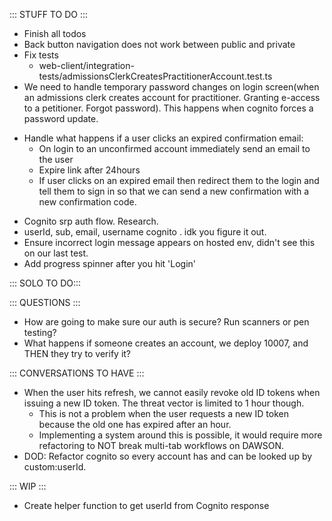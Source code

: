 ::: STUFF TO DO :::
- Finish all todos
- Back button navigation does not work between public and private
- Fix tests
  - web-client/integration-tests/admissionsClerkCreatesPractitionerAccount.test.ts
- We need to handle temporary password changes on login screen(when an admissions clerk creates account for practitioner. Granting e-access to a petitioner. Forgot password). This happens when cognito forces a password update.
+ Handle what happens if a user clicks an expired confirmation email: 
  - On login to an unconfirmed account immediately send an email to the user
  - Expire link after 24hours
  - If user clicks on an expired email then redirect them to the login and tell them to sign in so that we can send a new confirmation with a new confirmation code.
- Cognito srp auth flow. Research.
- userId, sub, email, username cognito . idk you figure it out.
- Ensure incorrect login message appears on hosted env, didn't see this on our last test.
- Add progress spinner after you hit 'Login'

::: SOLO TO DO:::


::: QUESTIONS :::
- How are going to make sure our auth is secure? Run scanners or pen testing? 
- What happens if someone creates an account, we deploy 10007, and THEN they try to verify it?


::: CONVERSATIONS TO HAVE :::
- When the user hits refresh, we cannot easily revoke old ID tokens when issuing a new ID token. The threat vector is limited to 1 hour though. 
  - This is not a problem when the user requests a new ID token because the old one has expired after an hour. 
  - Implementing a system around this is possible, it would require more refactoring to NOT break multi-tab workflows on DAWSON.
- DOD:  Refactor cognito so every account has and can be looked up by custom:userId.
  
::: WIP :::
- Create helper function to get userId from Cognito response